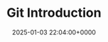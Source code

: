 ---
title: Git Introduction
description: 
slug: hello-world
date: 2025-01-03 22:04:00+0000
image: cover.jpg
categories:
    - Git
tags:
    - Introduction
weight: 1       # You can add weight to some posts to override the default sorting (date descending)
---
